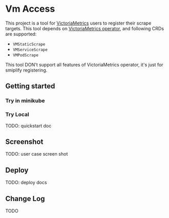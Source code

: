 # Vm Access
This project is a tool for [VictoriaMetrics](https://github.com/VictoriaMetrics/VictoriaMetrics) users to register their scrape targets. This tool depends on [VictoriaMetrics operator](https://github.com/VictoriaMetrics/operator), and following CRDs are supported:
- `VMStaticScrape`
- `VMServiceScrape`
- `VMPodScrape`

This tool DON't support all features of VictoriaMetrics operator, it's just for smiplify registering.

## Getting started

### Try in minikube

### Try Local

TODO: quickstart doc


## Screenshot
TODO: user case screen shot


## Deploy

TODO: deploy docs

## Change Log
TODO